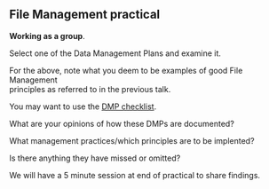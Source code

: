 ## File Management practical

__Working as a group__.   

Select one of the Data Management Plans and examine it.

For the above, note what you deem to be examples of good File Management     
principles as referred to in the previous talk.     

You may want to use the [DMP checklist](DMP_Checklist_2013.pdf).

What are your opinions of how these DMPs are documented?

What management practices/which principles are to be implented?

Is there anything they have missed or omitted?         

We will have a 5 minute session at end of practical to share findings.

